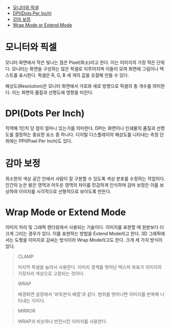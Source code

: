 - [모니터와 픽셀](#모니터와-픽셀)
- [DPI(Dots Per Inch)](#dpidots-per-inch)
- [감마 보정](#감마-보정)
- [Wrap Mode or Extend Mode](#wrap-mode-or-extend-mode)

# 모니터와 픽셀
모니터 화면에서 작은 빛나는 점은 Pixel(화소)라고 한다. 이는 이미지의 가장 작은 단위다. 모니터는 화면을 구성하는 많은 픽셀로 이루어지며 이들이 모여 화면에 그림이나 텍스트를 표시한다. 픽셀은 R, G, B 세 개의 값을 조절해 만들 수 있다.

해상도(Resolution)은 모니터 화면에서 가로와 세로 방향으로 픽셀의 총 개수를 의미한다. 이는 화면의 품질과 선명도에 영향을 미친다.

# DPI(Dots Per Inch)
직역해 1인치 당 점이 얼마나 있는가를 의미한다. DPI는 화면이나 인쇄물의 품질과 선명도를 결정하는 중요한 요소 중 하나다. 디지털 디스플레이의 해상도를 나타내는 측정 단위에는 PPI(Pixel Per Inch)도 있다.

# 감마 보정
최소한의 색상 공간 안에서 사람이 잘 구분할 수 있도록 색상 분포를 수정하는 작업이다. 인간의 눈은 밝은 영역과 어두운 영역의 차이를 민감하게 인식하며 감마 보정은 이를 보상하여 이미지를 시각적으로 선형적으로 보이도록 만든다.

# Wrap Mode or Extend Mode
이미지 처리 및 그래픽 렌더링에서 사용되는 기술이다. 이미지를 표현할 때 원본보다 더 크게 그리는 경우가 있다. 이를 표현하는 방법을 Extend Mode라고 한다. 3D 그래픽에서는 도형을 이미지로 감싸는 방식이라 Wrap Mode라고도 한다. 크게 세 가지 방식이 있다.

> CLAMP
>
> 마지막 픽셀을 늘려서 사용한다. 이미지 경계를 벗어난 텍스처 좌표가 이미지의 가장자리 색상으로 고정되는 것이다. 

> WRAP
>
> 배경화면 설정에서 '바둑판식 배열'과 같다. 범위를 벗어나면 이미지를 반복해 나타내는 식이다.

> MIRROR
>
> WRAP과 비슷하나 반전시킨 이미지를 사용한다. 